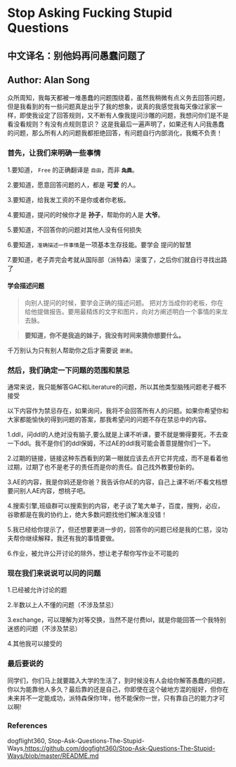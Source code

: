 # Stop Asking Fucking Stupid Questions

## 中文译名：别他妈再问愚蠢问题了

## Author: Alan Song

众所周知，我每天都被一堆愚蠢的问题围绕着，虽然我稍微有点义务去回答问题，但是我看到的有一些问题真是出乎了我的想象，说真的我感觉我每天像过家家一样，即使我设定了回答规则，又不断有人像我提问沙雕的问题，我想问你们是不是看没看规则？有没有点规则意识？ 这是我最后一遍声明了，如果还有人问我愚蠢的问题，那么所有人的问题我都拒绝回答，有问题自行内部消化，我概不负责！

### 首先，让我们来明确一些事情

1.要知道， `Free` 的正确翻译是 `自由`，而非 **~~`免费`~~**。

2.要知道，愿意回答问题的人，都是 **可爱** 的人。

3.要知道，给我发工资的不是你或者你老板。

4.要知道，提问的时候你才是 **孙子**，帮助你的人是 **大爷**。

5.要知道，不回答你的问题对其他人没有任何损失

6.要知道，`准确描述一件事情`是一项基本生存技能。要学会 提问的智慧

7.要知道，老子弄完会考就从国际部（派特森）滚蛋了，之后你们就自行寻找出路了

#### 学会描述问题

> 向别人提问的时候，要学会正确的描述问题。 把对方当成你的老板，你在给他提做报告。要用最精炼的文字和图片，向对方阐述明白一个事情的来龙去脉。

> **要知道，你不是我追的妹子，我没有时间来猜你想要什么。**

千万别认为只有别人帮助你之后才需要说 `谢谢`。

### 然后，我们确定一下问题的范围和禁忌

通常来说，我只能解答GAC和Literature的问题，所以其他类型脑残问题老子概不接受

以下内容作为禁忌存在，如果询问，我将不会回答所有人的问题。如果你希望你和大家都能愉快的得到问题的答案，那我希望问的问题不存在禁忌中的内容。

1.ddl，问ddl的人绝对没有脑子,要么就是上课不听课，要不就是懒得要死，不去查一下ddl。我不是你们的ddl保姆，不过AE的ddl我可能会善意提醒你们一下。

2.过期的链接，链接这种东西看到的第一眼就应该去点开它并完成，而不是看着他过期，过期了也不是老子的责任而是你的责任。自己找外教要份新的。

3.AE的内容，我是你妈还是你爸？我告诉你AE的内容，自己上课不听/不看文档想要问别人AE内容，想桃子吧。

4.搜索引擎,班级群可以搜索到的内容，老子谈了笔大单子，百度，搜狗，必应，谷歌都是在我的协约上，绝大多数问题找他们解决准没错！

5.我已经给你提示了，但还想要更进一步的，回答你的问题已经是我的仁慈，没功夫帮你继续解释，我还有我的事情要做。

6.作业，被允许公开讨论的除外，想让老子帮你写作业不可能的

### **现在我们来说说可以问的问题**

1.已经被允许讨论的题

2.半数以上人不懂的问题（不涉及禁忌）

3.exchange，可以理解为对等交换，当然不是付费lol，就是你能回答一个我特别迷惑的问题（不涉及禁忌）

4.其他我可以接受的

### 最后要说的

同学们，你们马上就要踏入大学的生活了，到时候没有人会给你解答愚蠢的问题，你以为能靠他人多久？最后靠的还是自己，你即使在这个破地方混的挺好，但你在未来并不一定能成功，派特森保你1年，他不能保你一世，只有靠自己的能力才可以啊!

### References

dogflight360, Stop-Ask-Questions-The-Stupid-Ways,<https://github.com/dogfight360/Stop-Ask-Questions-The-Stupid-Ways/blob/master/README.md>
